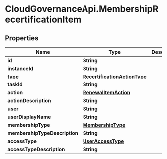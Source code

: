# CloudGovernanceApi.MembershipRecertificationItem

## Properties

Name | Type | Description | Notes
------------ | ------------- | ------------- | -------------
**id** | **String** |  | [optional] 
**instanceId** | **String** |  | [optional] 
**type** | [**RecertificationActionType**](RecertificationActionType.md) |  | [optional] 
**taskId** | **String** |  | [optional] 
**action** | [**RenewalItemAction**](RenewalItemAction.md) |  | [optional] 
**actionDescription** | **String** |  | [optional] 
**user** | **String** |  | [optional] 
**userDisplayName** | **String** |  | [optional] 
**membershipType** | [**MembershipType**](MembershipType.md) |  | [optional] 
**membershipTypeDescription** | **String** |  | [optional] 
**accessType** | [**UserAccessType**](UserAccessType.md) |  | [optional] 
**accessTypeDescription** | **String** |  | [optional] 


